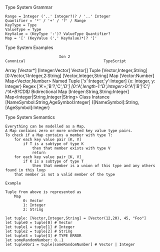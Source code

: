 
Type System Grammar

    Range = Integer ('..' Integer?)? / '..' Integer 
    Quantifier = '*' / '+' / '?' / Range
    KeyType = Type
    ValueType = Type
    KeyValue = (KeyType ':')? ValueType Quantifier?
    Map = '[' (KeyValue (',' KeyValue)*)? ']'

Type System Examples

                            Ion 2                                   Canonical                                   TypeScript
Array                       [Vector*]                               [Integer:Vector]                            Vector[]
Tuple                       [Vector,Integer,String]                 [0:Vector,1:Integer,2:String]               [Vector,Integer,String]
Map                         [Vector:Number]                                                                     Map<Vector,Number>
Named Tuple                 ['x':Integer,'y':Integer]                                                           {x: Integer, y: Integer}
Regex                       ['A'+,'B'?,'C'*,'D']                    [0:'A',length-1:'D',Integer>0:'A'|'B'|'C']  /^A+B?C*D$/
Bidirectional Map           [Integer:String,String:Integer]                                                     Map<Integer|String,Integer|String>
Class Instance              [NameSymbol:String,AgeSymbol:Integer]                                               {[NameSymbol]:String,[AgeSymbol]:Integer}


Type System Semantics

    Everything can be modelled as a Map.
    A Map contains zero or more ordered key value type pairs.
    To check if a Map contains a member with type T:
        for each key value pair [K, V]
            if T is a subtype of type K
                then that member exists with type V
                return
        for each key value pair [K, V]
            if K is a subtype of type T
                then that member is a union of this type and any others found in this loop
        that member is not a valid member of the type

    Example

    Tuple from above is represented as
        Map
            0: Vector
            1: Integer
            2: String
    
    let tuple: [Vector,Integer,String] = [Vector(12,20), 45, "Foo"]
    let tuple0 = tuple[0] # Vector
    let tuple1 = tuple[1] # Integer
    let tuple2 = tuple[2] # String
    let tuple3 = tuple[3] # TYPE ERROR
    let someRandomNumber: 0..1
    let tuple0or1 = tuple[someRandomNumber] # Vector | Integer

    

